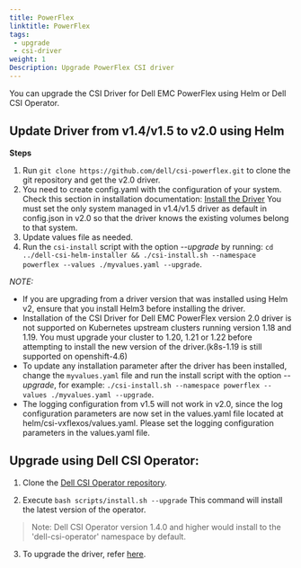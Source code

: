 ```yaml
---
title: PowerFlex
linktitle: PowerFlex
tags:
 - upgrade
 - csi-driver
weight: 1
Description: Upgrade PowerFlex CSI driver
---
```


You can upgrade the CSI Driver for Dell EMC PowerFlex using Helm or Dell CSI Operator.

## Update Driver from v1.4/v1.5 to v2.0 using Helm 
**Steps**
1. Run `git clone https://github.com/dell/csi-powerflex.git` to clone the git repository and get the v2.0 driver.
2. You need to create config.yaml with the configuration of your system.
   Check this section in installation documentation:  [Install the Driver](../../../installation/helm/powerflex#install-the-driver)
   You must set the only system managed in v1.4/v1.5 driver as default in config.json in v2.0 so that the driver knows the existing volumes belong to that system.
3. Update values file as needed.
4. Run the `csi-install` script with the option _\-\-upgrade_ by running: `cd ../dell-csi-helm-installer && ./csi-install.sh --namespace powerflex --values ./myvalues.yaml --upgrade`.

*NOTE:*
- If you are upgrading from a driver version that was installed using Helm v2, ensure that you install Helm3 before installing the driver.
- Installation of the CSI Driver for Dell EMC PowerFlex version 2.0 driver is not supported on Kubernetes upstream clusters running version 1.18 and 1.19. You must upgrade your cluster to 1.20, 1.21 or 1.22 before attempting to install the new version of the driver.(k8s-1.19 is still supported on openshift-4.6)
- To update any installation parameter after the driver has been installed, change the `myvalues.yaml` file and run the install script with the option _\-\-upgrade_, for example: `./csi-install.sh --namespace powerflex --values ./myvalues.yaml --upgrade`.
- The logging configuration from v1.5 will not work in v2.0, since the log configuration parameters are now set in the values.yaml file located at helm/csi-vxflexos/values.yaml. Please set the logging configuration parameters in the values.yaml file.

## Upgrade using Dell CSI Operator:
1. Clone the [Dell CSI Operator repository](https://github.com/dell/dell-csi-operator). 

2. Execute `bash scripts/install.sh --upgrade`
This command will install the latest version of the operator.
>Note: Dell CSI Operator version 1.4.0 and higher would install to the 'dell-csi-operator' namespace by default.

3. To upgrade the driver, refer [here](./../../../installation/operator/#update-csi-drivers).

